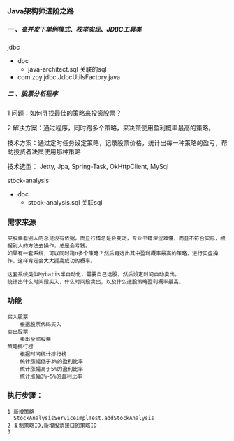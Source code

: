 
### Java架构师进阶之路

##### 一 、高并发下单例模式、枚举实现、JDBC工具类
jdbc
- doc
    -  java-architect.sql  关联的sql
- com.zoy.jdbc.JdbcUtilsFactory.java

##### 二 、股票分析程序 

1 问题：如何寻找最佳的策略来投资股票？

2 解决方案：通过程序，同时跑多个策略，来决策使用盈利概率最高的策略。

  技术方案：通过定时任务设定策略，记录股票价格，统计出每一种策略的盈亏，帮助投资者决策使用那种策略

技术选型：
    Jetty,
    Jpa,
    Spring-Task,
    OkHttpClient,
    MySql
    
stock-analysis
- doc
    - stock-analysis.sql 关联sql

### 需求来源
    买股票看别人的总是没有依据，而且行情总是会变动，专业书籍深涩难懂，而且不符合实际，根据别人的方法去操作，总是会亏钱。
    如果有一套系统，可以同时跑n多个策略？然后再选出其中盈利概率最高的策略，进行实盘操作，这样肯定会大大提高成功的概率。
    
    这套系统类似Mybatis半自动化，需要自己选股，然后设定时间自动卖出。
    统计出什么时间段买入，什么时间段卖出，以及什么选股策略盈利概率最高。
    
### 功能
    买入股票
        根据股票代码买入
    卖出股票
        卖出全部股票
    策略排行榜
        根据时间统计排行榜
        统计涨幅低于3%的盈利比率
        统计涨幅高于5%的盈利比率
        统计涨幅3%-5%的盈利比率
        
### 执行步骤：
    1 新增策略
      StockAnalysisServiceImplTest.addStockAnalysis
    2 复制策略ID,新增股票接口的策略ID
    3 